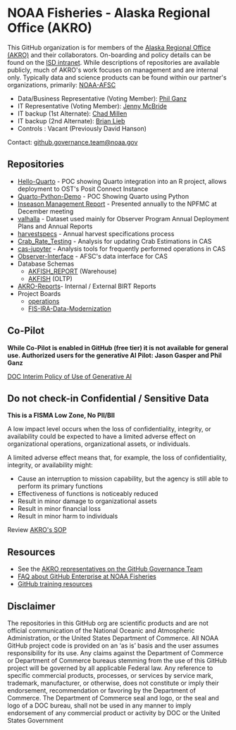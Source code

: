 # NOAA Fisheries - Alaska Regional Office (AKRO)

This GitHub organization is for members of the [Alaska Regional Office (AKRO)](%5Bhttps://www.fisheries.noaa.gov/about/office-science-and-technology%5D(https://www.fisheries.noaa.gov/about/alaska-regional-office)) and their collaborators. On-boarding and policy details can be found on the [ISD intranet](https://sites.google.com/noaa.gov/akr-intranet/divisions-and-programs/information-services/github). While descriptions of repositories are available publicly, much of AKRO's work focuses on management and are internal only. Typically data and science products can be found within our partner's organizations, primarily: [NOAA-AFSC](https://github.com/noaa-afsc)

-   Data/Business Representative (Voting Member): [Phil Ganz](https://www.fisheries.noaa.gov/contact/phil-ganz-ms)
-   IT Representative (Voting Member): [Jenny McBride](https://www.fisheries.noaa.gov/contact/jenny-mcbride)
-   IT backup (1st Alternate): [Chad Millen](https://www.fisheries.noaa.gov/contact/chad-millen)
-   IT backup (2nd Alternate): [Brian Lieb](https://www.fisheries.noaa.gov/contact/brian-lieb)
-   Controls : Vacant (Previously David Hanson)

Contact: [github.governance.team\@noaa.gov](mailto:github.governance.team@noaa.gov)

## Repositories

-   [Hello-Quarto](https://github.com/noaa-akro/Hello-Quarto) - POC showing Quarto integration into an R project, allows deployment to OST's Posit Connect Instance
-   [Quarto-Python-Demo](https://github.com/noaa-akro/Quarto-Python-Demo) - POC Showing Quarto using Python
-   [Inseason Management Report](https://github.com/noaa-akro/inseason-report) - Presented annually to the NPFMC at December meeting
-   [valhalla](https://github.com/noaa-akro/valhalla) - Dataset used mainly for Observer Program Annual Deployment Plans and Annual Reports
-   [harvestspecs](https://github.com/noaa-akro/harvestspecs) - Annual harvest specifications process
-   [Crab_Rate_Testing](https://github.com/noaa-akro/Crab_Rate_Testing) - Analysis for updating Crab Estimations in CAS
-   [cas-jupyter](https://github.com/noaa-akro/cas-jupyter) - Analysis tools for frequently performed operations in CAS
-   [Observer-Interface](https://github.com/noaa-akro/Observer-Interface) - AFSC's data interface for CAS
-   Database Schemas
    -   [AKFISH_REPORT](https://github.com/noaa-akro/AKFISH_REPORT) (Warehouse)
    -   [AKFISH](https://github.com/noaa-akro/AKFISH) (OLTP)
-   [AKRO-Reports](AKRO-Reports)- Internal / External BIRT Reports
-   Project Boards
    -   [operations](https://github.com/noaa-akro/operations)
    -   [FIS-IRA-Data-Modernization](https://github.com/noaa-akro/FIS-IRA-Data-Modernization)

## Co-Pilot

**While Co-Pilot is enabled in GitHub (free tier) it is not available for general use. Authorized users for the generative AI Pilot: Jason Gasper and Phil Ganz**

[DOC Interim Policy of Use of Generative AI](https://drive.google.com/file/d/1Td8IL-cnGq0M-ul4GSz3aGh-ZdpDQFzH/view)

## Do not check-in Confidential / Sensitive Data

**This is a FISMA Low Zone, No PII/BII**

A low impact level occurs when the loss of confidentiality, integrity, or availability could be expected to have a limited adverse effect on organizational operations, organizational assets, or individuals.

A limited adverse effect means that, for example, the loss of confidentiality, integrity, or availability might: 

-   Cause an interruption to mission capability, but the agency is still able to perform its primary functions
-   Effectiveness of functions is noticeably reduced
-   Result in minor damage to organizational assets
-   Result in minor financial loss
-   Result in minor harm to individuals

Review [AKRO's SOP](https://drive.google.com/file/d/1htxubjWXDVfa98uWULLPedPJgd6xVUi2/view)

## Resources

-   See the [AKRO representatives on the GitHub Governance Team](https://sites.google.com/noaa.gov/nmfs-st-github-governance-team/contact#h.30qpfj9baepw)
-   [FAQ about GitHub Enterprise at NOAA Fisheries](https://sites.google.com/noaa.gov/nmfs-st-github-governance-team/faq)
-   [GitHub training resources](https://sites.google.com/noaa.gov/nmfs-st-github-governance-team/github-users#h.316z1s7eyoa3)

## Disclaimer

The repositories in this GitHub org are scientific products and are not official communication of the National Oceanic and Atmospheric Administration, or the United States Department of Commerce. All NOAA GitHub project code is provided on an ‘as is’ basis and the user assumes responsibility for its use. Any claims against the Department of Commerce or Department of Commerce bureaus stemming from the use of this GitHub project will be governed by all applicable Federal law. Any reference to specific commercial products, processes, or services by service mark, trademark, manufacturer, or otherwise, does not constitute or imply their endorsement, recommendation or favoring by the Department of Commerce. The Department of Commerce seal and logo, or the seal and logo of a DOC bureau, shall not be used in any manner to imply endorsement of any commercial product or activity by DOC or the United States Government
